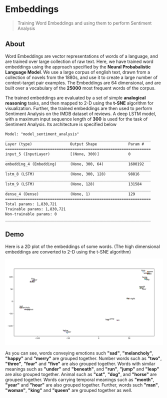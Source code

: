# Embeddings
> Training Word Embeddings and using them to perform Sentiment Analysis

## About
Word Embeddings are vector representations of words of a language, and are trained over large collection of raw text.
Here, we have trained word embeddings using the approach specified by the <b>Neural Probabalistic Language Model</b>. 
We use a large corpus of english text, drawn from a collection of novels from the 1880s, and use it to create a large number of context-target pair examples.
The Embeddings are 64 dimensional, and are built over a vocabulary of the <b>25000</b> most frequent words of the corpus.

The trained embeddings are evaluated by a set of simple <b>analogical reasoning</b> tasks, and then mapped to 2-D using the <b>t-SNE</b> algorithm for visualization.
Further, the trained embeddings are then used to perform Sentiment Analysis on the IMDB dataset of reviews. A deep LSTM model, with a maximum input sequence length of <b>300</b> is used for the task of Sentiment Analysis. Its architecture is specified below


    Model: "model_sentiment_analysis"
    _________________________________________________________________
    Layer (type)                 Output Shape              Param #   
    =================================================================
    input_5 (InputLayer)         [(None, 300)]             0         
    _________________________________________________________________
    embedding_4 (Embedding)      (None, 300, 64)           1600192   
    _________________________________________________________________
    lstm_8 (LSTM)                (None, 300, 128)          98816     
    _________________________________________________________________
    lstm_9 (LSTM)                (None, 128)               131584    
    _________________________________________________________________
    dense_4 (Dense)              (None, 1)                 129       
    =================================================================
    Total params: 1,830,721
    Trainable params: 1,830,721
    Non-trainable params: 0
    _________________________________________________________________


## Demo


Here is a 2D plot of the embeddings of some words. (The high dimensional embeddings are converted to 2-D using the t-SNE algorithm)


![](assets/embeddings.png)


As you can see, words conveying emotions such <b>"sad"</b>, <b>"melancholy"</b>, <b>"happy"</b> and <b>"merry"</b> are grouped together.
Number words such as <b>"two"</b>, <b>"three"</b>, <b>"four"</b> and <b>"five"</b> are also grouped together.
Words with similar meanings such as <b>"under"</b> and <b>"beneath"</b>, and <b>"run"</b>, <b>"jump"</b> and <b>"leap"</b> are also grouped together.
Animal such as <b>"cat"</b>, <b>"dog"</b>, and <b>"horse"</b> are grouped together.
Words carrying temporal meanings such as <b>"month"</b>, <b>"year"</b> and <b>"hour"</b> are also grouped together.
Further, words such <b>"man"</b>, <b>"woman"</b>, <b>"king"</b> and <b>"queen"</b> are grouped together as well.


